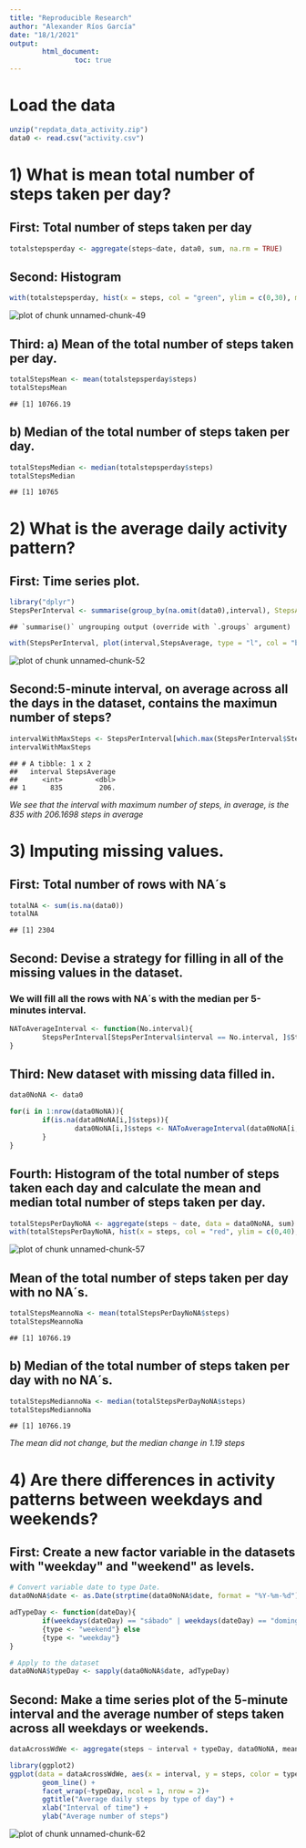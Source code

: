 ```yaml
---
title: "Reproducible Research"
author: "Alexander Ríos García"
date: "18/1/2021"
output: 
        html_document:
                toc: true
---
```


# Load the data


```r
unzip("repdata_data_activity.zip")
data0 <- read.csv("activity.csv")
```

# 1) What is mean total number of steps taken per day?

## First: Total number of steps taken per day

```r
totalstepsperday <- aggregate(steps~date, data0, sum, na.rm = TRUE)
```

## Second: Histogram


```r
with(totalstepsperday, hist(x = steps, col = "green", ylim = c(0,30), main = "Histogram of the total number of steps taken each day.", xlab = "Number of steps", ylab = "Number of days"))
```

![plot of chunk unnamed-chunk-49](figure/unnamed-chunk-49-1.png)

## Third: a) Mean of the total number of steps taken per day.


```r
totalStepsMean <- mean(totalstepsperday$steps)
totalStepsMean
```

```
## [1] 10766.19
```

## b) Median of the total number of steps taken per day.


```r
totalStepsMedian <- median(totalstepsperday$steps)
totalStepsMedian
```

```
## [1] 10765
```

# 2) What is the average daily activity pattern?

## First: Time series plot.

```r
library("dplyr")
StepsPerInterval <- summarise(group_by(na.omit(data0),interval), StepsAverage = mean(steps))
```

```
## `summarise()` ungrouping output (override with `.groups` argument)
```

```r
with(StepsPerInterval, plot(interval,StepsAverage, type = "l", col = "blue", main = "Average Daily Activity Pattern", xlab = "Minutes of the day", ylab = "Average steps across all days"))
```

![plot of chunk unnamed-chunk-52](figure/unnamed-chunk-52-1.png)

## Second:5-minute interval, on average across all the days in the dataset, contains the maximun number of steps?


```r
intervalWithMaxSteps <- StepsPerInterval[which.max(StepsPerInterval$StepsAverage), ]
intervalWithMaxSteps
```

```
## # A tibble: 1 x 2
##   interval StepsAverage
##      <int>        <dbl>
## 1      835         206.
```
*We see that the interval with maximum number of steps, in average, is the 835 with 206.1698 steps in average*


# 3) Imputing missing values.

## First: Total number of rows with NA´s


```r
totalNA <- sum(is.na(data0))
totalNA
```

```
## [1] 2304
```

## Second: Devise a strategy for filling in all of the missing values in the dataset.

### We will fill all the rows with NA´s with the median per 5-minutes interval.


```r
NAToAverageInterval <- function(No.interval){
        StepsPerInterval[StepsPerInterval$interval == No.interval, ]$StepsAverage
}
```

## Third: New dataset with missing data filled in.


```r
data0NoNA <- data0

for(i in 1:nrow(data0NoNA)){
        if(is.na(data0NoNA[i,]$steps)){
                data0NoNA[i,]$steps <- NAToAverageInterval(data0NoNA[i,]$interval)
        }
}
```

## Fourth: Histogram of the total number of steps taken each day and calculate the mean and median total number of steps taken per day.


```r
totalStepsPerDayNoNA <- aggregate(steps ~ date, data = data0NoNA, sum)
with(totalStepsPerDayNoNA, hist(x = steps, col = "red", ylim = c(0,40), main = "Histogram of the total number of steps taken each day.", xlab = "Number of steps", ylab = "Number of days"))
```

![plot of chunk unnamed-chunk-57](figure/unnamed-chunk-57-1.png)

## Mean of the total number of steps taken per day with no NA´s.


```r
totalStepsMeannoNa <- mean(totalStepsPerDayNoNA$steps)
totalStepsMeannoNa
```

```
## [1] 10766.19
```

## b) Median of the total number of steps taken per day with no NA´s.


```r
totalStepsMediannoNa <- median(totalStepsPerDayNoNA$steps)
totalStepsMediannoNa
```

```
## [1] 10766.19
```

*The mean did not change, but the median change in 1.19 steps*

# 4) Are there differences in activity patterns between weekdays and weekends?

## First: Create a new factor variable in the datasets with "weekday" and "weekend" as levels.


```r
# Convert variable date to type Date.
data0NoNA$date <- as.Date(strptime(data0NoNA$date, format = "%Y-%m-%d"))

adTypeDay <- function(dateDay){
        if(weekdays(dateDay) == "sábado" | weekdays(dateDay) == "domingo")
        {type <- "weekend"} else
        {type <- "weekday"}
}

# Apply to the dataset
data0NoNA$typeDay <- sapply(data0NoNA$date, adTypeDay)
```

## Second: Make a time series plot of the 5-minute interval and the average number of steps taken across all weekdays or weekends.


```r
dataAcrossWdWe <- aggregate(steps ~ interval + typeDay, data0NoNA, mean)
```


```r
library(ggplot2)
ggplot(data = dataAcrossWdWe, aes(x = interval, y = steps, color = typeDay))+
        geom_line() + 
        facet_wrap(~typeDay, ncol = 1, nrow = 2)+
        ggtitle("Average daily steps by type of day") +
        xlab("Interval of time") + 
        ylab("Average number of steps")
```

![plot of chunk unnamed-chunk-62](figure/unnamed-chunk-62-1.png)













